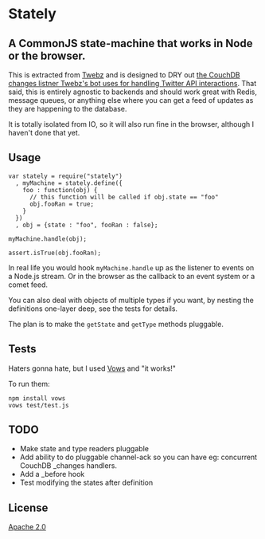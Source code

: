 # Stately
## A CommonJS state-machine that works in Node or the browser.

This is extracted from [Twebz](http://github.com/jchris/twebz) and is designed to DRY out [the CouchDB changes listner Twebz's bot uses for handling Twitter API interactions](http://github.com/jchris/twebz/commit/4a23d999763dda0bcd9305833346aefd7a31d376). That said, this is entirely agnostic to backends and should work great with Redis, message queues, or anything else where you can get a feed of updates as they are happening to the database.

It is totally isolated from IO, so it will also run fine in the browser, although I haven't done that yet.

## Usage

    var stately = require("stately")
      , myMachine = stately.define({
        foo : function(obj) {
          // this function will be called if obj.state == "foo"
          obj.fooRan = true;
        }
      })
      , obj = {state : "foo", fooRan : false};

    myMachine.handle(obj);
    
    assert.isTrue(obj.fooRan);

In real life you would hook `myMachine.handle` up as the listener to events on a Node.js stream. Or in the browser as the callback to an event system or a comet feed.

You can also deal with objects of multiple types if you want, by nesting the definitions one-layer deep, see the tests for details.

The plan is to make the `getState` and `getType` methods pluggable.

## Tests

Haters gonna hate, but I used [Vows](http://vowsjs.org) and "it works!"

To run them:

    npm install vows
    vows test/test.js

## TODO

* Make state and type readers pluggable
* Add ability to do pluggable channel-ack so you can have eg: concurrent CouchDB _changes handlers.
* Add a _before hook
* Test modifying the states after definition

## License

[Apache 2.0](http://www.apache.org/licenses/LICENSE-2.0.html)
